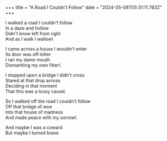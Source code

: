 +++
title = "A Road I Couldn't Follow"
date = "2024-05-08T05:31:11.783Z"
+++

I walked a road I couldn't follow\
In a daze and hollow\
Didn't know left from right\
And as I walk I wallow\

I came across a house I wouldn't enter\
Its door was off-kilter\
I ran my damn mouth\
Dismantling my own filter\

I stopped upon a bridge I didn't cross\
Stared at that drop across\
Deciding in that moment\
That this was a lousy cause\

So I walked off the road I couldn't follow\
Off that bridge of woe\
Into that house of madness\
And made peace with my sorrow\

And maybe I was a coward\
But maybe I turned brave